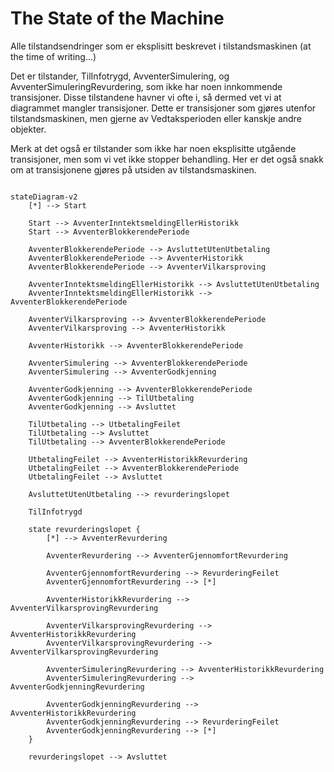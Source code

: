 # The State of the Machine

Alle tilstandsendringer som er eksplisitt beskrevet i tilstandsmaskinen (at the time of writing...)

Det er tilstander, TilInfotrygd, AvventerSimulering, og AvventerSimuleringRevurdering, som ikke har noen innkommende transisjoner. Disse tilstandene
havner vi ofte i, så dermed vet vi at diagrammet mangler transisjoner. Dette er transisjoner som gjøres utenfor
tilstandsmaskinen, men gjerne av Vedtaksperioden eller kanskje andre objekter.

Merk at det også er tilstander som ikke har noen eksplisitte utgående transisjoner, men som vi vet ikke stopper behandling. Her er det også snakk om at transisjonene gjøres på utsiden av tilstandsmaskinen.

```mermaid

stateDiagram-v2
    [*] --> Start
    
    Start --> AvventerInntektsmeldingEllerHistorikk
    Start --> AvventerBlokkerendePeriode
    
    AvventerBlokkerendePeriode --> AvsluttetUtenUtbetaling
    AvventerBlokkerendePeriode --> AvventerHistorikk
    AvventerBlokkerendePeriode --> AvventerVilkarsproving
    
    AvventerInntektsmeldingEllerHistorikk --> AvsluttetUtenUtbetaling
    AvventerInntektsmeldingEllerHistorikk --> AvventerBlokkerendePeriode
    
    AvventerVilkarsproving --> AvventerBlokkerendePeriode
    AvventerVilkarsproving --> AvventerHistorikk
    
    AvventerHistorikk --> AvventerBlokkerendePeriode
    
    AvventerSimulering --> AvventerBlokkerendePeriode
    AvventerSimulering --> AvventerGodkjenning
    
    AvventerGodkjenning --> AvventerBlokkerendePeriode   
    AvventerGodkjenning --> TilUtbetaling   
    AvventerGodkjenning --> Avsluttet
    
    TilUtbetaling --> UtbetalingFeilet
    TilUtbetaling --> Avsluttet   
    TilUtbetaling --> AvventerBlokkerendePeriode
    
    UtbetalingFeilet --> AvventerHistorikkRevurdering
    UtbetalingFeilet --> AvventerBlokkerendePeriode
    UtbetalingFeilet --> Avsluttet
    
    AvsluttetUtenUtbetaling --> revurderingslopet
    
    TilInfotrygd 

    state revurderingslopet {
        [*] --> AvventerRevurdering
    
        AvventerRevurdering --> AvventerGjennomfortRevurdering
        
        AvventerGjennomfortRevurdering --> RevurderingFeilet
        AvventerGjennomfortRevurdering --> [*]
        
        AvventerHistorikkRevurdering --> AvventerVilkarsprovingRevurdering
        
        AvventerVilkarsprovingRevurdering --> AvventerHistorikkRevurdering
        AvventerVilkarsprovingRevurdering --> AvventerVilkarsprovingRevurdering
        
        AvventerSimuleringRevurdering --> AvventerHistorikkRevurdering
        AvventerSimuleringRevurdering --> AvventerGodkjenningRevurdering
    
        AvventerGodkjenningRevurdering --> AvventerHistorikkRevurdering   
        AvventerGodkjenningRevurdering --> RevurderingFeilet   
        AvventerGodkjenningRevurdering --> [*]
    }
    
    revurderingslopet --> Avsluttet

    

```